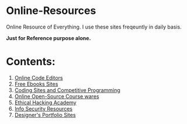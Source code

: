 # Online-Resources
Online Resource of Everything.
I use these sites freqeuntly in daily basis.

**Just for Reference purpose alone.**

Contents:
==========

1. [Online Code Editors](https://github.com/lttesp/Online-Resources/blob/master/code%20editors.md)         
2. [Free Ebooks Sites](https://github.com/lttesp/Online-Resources/blob/master/free%20Ebooks.md)                      
3. [Coding Sites and Competitive Programming](https://github.com/lttesp/Online-Resources/blob/master/coding.sites.md)     
4. [Online Open-Source Course wares ](https://github.com/lttesp/Online-Resources/blob/master/online.free.coursewares.md)    
5. [Ethical Hacking Academy](https://github.com/lttesp/Online-Resources/blob/master/learn.ethical.hacking.md)    
6. [Info Security Resources](https://github.com/lttesp/Online-Resources/blob/master/security.resources.md)    
7. [Designer's Portfolio Sites](https://github.com/lttesp/Online-Resources/blob/master/designers%20home.md)
